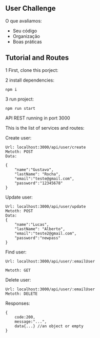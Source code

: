 ## User Challenge 

O que avaliamos:

- Seu código
- Organização
- Boas práticas

## Tutorial and Routes

1 First, clone this porject:

2 install dependencies:

	npm i

3 run project:

	npm run start

API REST running in port 3000

This is the list of services and routes:

Create user:

	Url: localhost:3000/api/user/create
	Metoth: POST
	Data:

	{
		"name":"Gustavo",
		"lastName": "Rocha",
		"email":"teste@gmail.com",
		"password":"12345678"
	}

Update user:

	Url: localhost:3000/api/user/update
	Metoth: POST
	Data:
	{
		"name":"Lucas",
		"lastName": "Alberto",
		"email":"teste2@gmail.com",
		"password":"newpass"
	}
	

Find user:

	Url: localhost:3000/api/user/:emailUser

	Metoth: GET

Delete user:

	Url: localhost:3000/api/user/:emailUser
	Metoth: DELETE

Responses:

	{
		code:200,
		message:"...",
		data{...} //an object or empty
	}